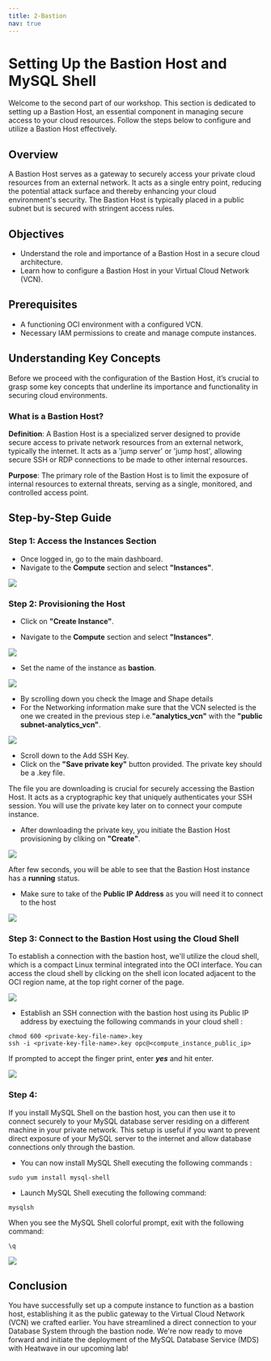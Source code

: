 ```yaml
---
title: 2-Bastion
nav: true
---
```


# Setting Up the Bastion Host and MySQL Shell

Welcome to the second part of our workshop. This section is dedicated to setting up a Bastion Host, an essential component in managing secure access to your cloud resources. Follow the steps below to configure and utilize a Bastion Host effectively.


## Overview 

A Bastion Host serves as a gateway to securely access your private cloud resources from an external network. It acts as a single entry point, reducing the potential attack surface and thereby enhancing your cloud environment's security. The Bastion Host is typically placed in a public subnet but is secured with stringent access rules.


## Objectives 

- Understand the role and importance of a Bastion Host in a secure cloud architecture.
- Learn how to configure a Bastion Host in your Virtual Cloud Network (VCN).


## Prerequisites 

- A functioning OCI environment with a configured VCN.
- Necessary IAM permissions to create and manage compute instances.


## Understanding Key Concepts

Before we proceed with the configuration of the Bastion Host, it’s crucial to grasp some key concepts that underline its importance and functionality in securing cloud environments.

### What is a Bastion Host?
**Definition**: A Bastion Host is a specialized server designed to provide secure access to private network resources from an external network, typically the internet. It acts as a 'jump server' or 'jump host', allowing secure SSH or RDP connections to be made to other internal resources.

**Purpose**: The primary role of the Bastion Host is to limit the exposure of internal resources to external threats, serving as a single, monitored, and controlled access point.


## Step-by-Step Guide


### Step 1: Access the Instances Section

- Once logged in, go to the main dashboard.
- Navigate to the **Compute** section and select **"Instances"**.

![](images/get_instance.png)


### Step 2: Provisioning the Host

- Click on **"Create Instance"**.

- Navigate to the **Compute** section and select **"Instances"**.

![](images/create_instance.png)

- Set the name of the instance as **bastion**.

![](images/name_bastion.png)

- By scrolling down you check the Image and Shape details 
- For the Networking information make sure that the VCN selected is the one we created in the previous step i.e.**"analytics_vcn"** with the **"public subnet-analytics_vcn"**.

![](images/vcn_settings.png)

- Scroll down to the Add SSH Key.
- Click on the **"Save private key"** button provided. The private key should be a .key  file.

The file you are downloading is crucial for securely accessing the Bastion Host. It acts as a cryptographic key that uniquely authenticates your SSH session. You will use the private key later on to connect your compute instance.


- After downloading the private key, you initiate the Bastion Host provisioning by cliking on **"Create"**.

![](images/key_save.png)

After few seconds, you will be able to see that the Bastion Host instance has a **running** status. 

- Make sure to take of the **Public IP Address** as you will need it to connect to the host 

![](images/bastion_running.png)


### Step 3: Connect to the Bastion Host using the Cloud Shell

To establish a connection with the bastion host, we'll utilize the cloud shell, which is a compact Linux terminal integrated into the OCI interface. You can access the cloud shell by clicking on the shell icon located adjacent to the OCI region name, at the top right corner of the page.

![](images/cloud_shell.png)


- Establish an SSH connection with the bastion host using its Public IP address by exectuing the following commands in your cloud shell :
```
chmod 600 <private-key-file-name>.key
ssh -i <private-key-file-name>.key opc@<compute_instance_public_ip>
```

If prompted to accept the finger print, enter _**yes**_ and hit enter.

![](images/bastion_connection.png)

### Step 4: 

If you install MySQL Shell on the bastion host, you can then use it to connect securely to your MySQL database server residing on a different machine in your private network. This setup is useful if you want to prevent direct exposure of your MySQL server to the internet and allow database connections only through the bastion.


- You can now install MySQL Shell executing the following commands :

```
sudo yum install mysql-shell  
```

- Launch MySQL Shell executing the following command:
```
mysqlsh
```
When you see the MySQL Shell colorful prompt, exit with the following command:
```
\q
```

![](images/mysqlsh.png)


## Conclusion
You have successfully set up a compute instance to function as a bastion host, establishing it as the public gateway to the Virtual Cloud Network (VCN) we crafted earlier. You have streamlined a direct connection to your Database System through
the bastion node. We're now ready to move forward and initiate the deployment of the MySQL Database Service (MDS) with Heatwave in our upcoming lab!
